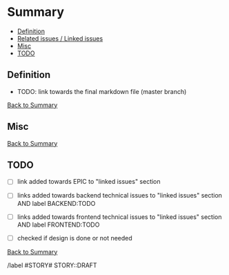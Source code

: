 # Summary

* [Definition](#definition)
* [Related issues / Linked issues](#related-issues)
* [Misc](#misc)
* [TODO](#todo)

## Definition

* TODO: link towards the final markdown file (master branch)

[Back to Summary](#summary)

## Misc

[Back to Summary](#summary)

## TODO

* [ ] link added towards EPIC to "linked issues" section
* [ ] links added towards backend technical issues to "linked issues" section AND label BACKEND:TODO
* [ ] links added towards frontend technical issues to "linked issues" section AND label FRONTEND:TODO
* [ ] checked if design is done or not needed


[Back to Summary](#summary)

/label #STORY# STORY::DRAFT
